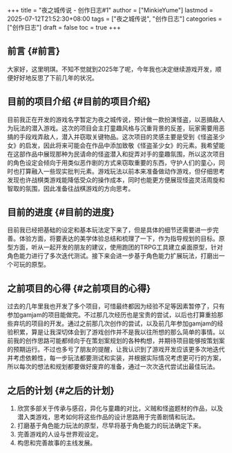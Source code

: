+++
title = "夜之城传说 - 创作日志#1"
author = ["MinkieYume"]
lastmod = 2025-07-12T21:52:30+08:00
tags = ["夜之城传说", "创作日志"]
categories = ["创作日志"]
draft = false
toc = true
+++

## 前言 {#前言}

大家好，这里明琪。不知不觉就到2025年了呢，今年我也决定继续游戏开发，顺便好好地反思了下前几年的状况。


## 目前的项目介绍 {#目前的项目介绍}

目前我正在开发的游戏名字暂定为夜之城传说，预计做一款扮演怪盗，以恶搞敌人为玩法的潜入游戏。这次的项目会主打童趣风格与沉重背景的反差，玩家需要用恶搞的手段戏弄敌人，潜入并窃取关键物品。这次项目的灵感主要是受到《怪盗圣少女》的启发，因此将来可能会在作品中添加致敬《怪盗圣少女》的元素。我希望能在这部作品中展现那种为民请命的怪盗潜入和捉弄对手的童趣氛围，所以这次项目的角色设定会倾向于用类似恶作剧的方式来窃取重要的东西，守护人们的童心，同时也打算融入一些现实批判元素。游戏玩法以前本来准备做动作游戏，但仔细思考发现也许战棋类游戏能降低受众的操作成本，同时也能更方便展现怪盗灵活周旋和智取的氛围，因此准备往战棋游戏的方向思考。


## 目前的进度 {#目前的进度}

目前我已经把基础的设定和基本玩法定下来了，但是具体的细节还需要进一步完善。体验方面，将要表达的美学体验总结和梳理了一下，作为指导规划的目标。原型方面，听从一起开发的朋友的建议，使用跑团的TRPG工具建立桌面原型，针对角色能力进行了多次迭代测试。接下来会进一步基于角色能力扩展玩法，打磨出一个可玩的原型。


## 之前项目的心得 {#之前项目的心得}

过去的几年里我也开发了多个项目，可惜最终都因为经验不足等因素暂停了，只有参加gamjam的项目能做完。不过那几次经历也是宝贵的尝试，以后也打算重拾那些弃坑的项目的开发。通过之前那几次创作的尝试，以及前几年参加gamjam的经验积累，算是让我深切体会到了游戏创作并不是我以往所想的那么简单的事情。以前我的创作思路可能都倾向于在策划案规划的各种构想，并期待项目能够按策划案的预期运行。不过也多亏了朋友的提醒，让我认识到了游戏开发应该更多次地迭代并考虑依赖性，每一步玩法都要测试和实装，并根据实际情况考虑更可行的方案，所以每次的想法和规划都要做好废弃的准备，通过一次次迭代尝试出最佳玩法。


## 之后的计划 {#之后的计划}

1.  欣赏多部关于传承与感召，异化与童趣的对比，义贼和怪盗题材的作品，以及潜入类游戏，思考如何将这些作品的设计思路用于完善剧情和玩法。
2.  打磨基于角色能力玩法的原型，尽早将基于角色能力的玩法确定下来。
3.  完善游戏的人设与世界观设定。
4.  构思和完善故事的主线发展。
